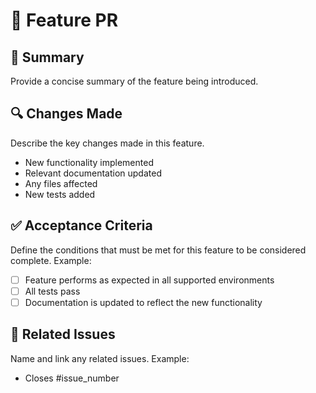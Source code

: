 # 🚀 Feature PR  

## 📌 Summary  
Provide a concise summary of the feature being introduced.

## 🔍 Changes Made  
Describe the key changes made in this feature.
- New functionality implemented  
- Relevant documentation updated  
- Any files affected
- New tests added

## ✅ Acceptance Criteria
Define the conditions that must be met for this feature to be considered complete. Example:
- [ ] Feature performs as expected in all supported environments
- [ ] All tests pass
- [ ] Documentation is updated to reflect the new functionality

## 🔗 Related Issues  
Name and link any related issues. Example:
- Closes #issue_number
